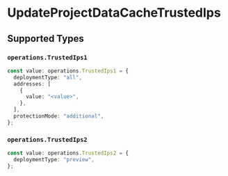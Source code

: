 # UpdateProjectDataCacheTrustedIps


## Supported Types

### `operations.TrustedIps1`

```typescript
const value: operations.TrustedIps1 = {
  deploymentType: "all",
  addresses: [
    {
      value: "<value>",
    },
  ],
  protectionMode: "additional",
};
```

### `operations.TrustedIps2`

```typescript
const value: operations.TrustedIps2 = {
  deploymentType: "preview",
};
```

